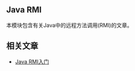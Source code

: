 ## Java RMI

本模块包含有关Java中的远程方法调用(RMI)的文章。

## 相关文章

+ [Java RMI入门](../../cs/docs/java-rmi/Java-RMI入门.md)